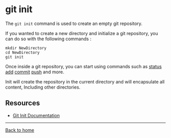 # git init

The `git init` command is used to create an empty git repository.

If you wanted to create a new directory and initialize a git repository, you can do so with the following commands :
```
mkdir NewDirectory
cd NewDirectory
git init
```

Once inside a git repository, you can start using commands such as 
[status](./Status.md)
[add](./Add.md)
[commit](./Commit.md)
[push](./Push.md)
and more.

Init will create the repository in the current directory and will encapsulate all content, Including other directories.

## Resources
- [Git Init Documentation](https:/git-scm.com/docs/git-init)

---
[Back to home](../README.md)